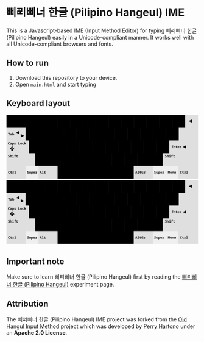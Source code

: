 # <span lang="phi-Hang">삐ᄙᅵ삐너</span> <span lang="ko">한글</span> (<span lang="phi">Pilipino</span> <span lang="ko-Latn">Hangeul</span>) IME

This is a Javascript-based IME (Input Method Editor) for typing <span lang="phi-Hang">삐ᄙᅵ삐너</span> <span lang="ko">한글</span> (<span lang="phi">Pilipino</span> <span lang="ko-Latn">Hangeul</span>) easily in a Unicode-compliant manner. It works well with all Unicode-compliant browsers and fonts.

## How to run

1. Download this repository to your device.
2. Open `main.html` and start typing

## Keyboard layout

![삐ᄙᅵ삐너 한글 (Pilipino Hangeul) in Sans-serif](pilipino_hangeul_layout-sans.svg)
![삐ᄙᅵ삐너 한글 (Pilipino Hangeul) in Serif](pilipino_hangeul_layout-serif.svg)

## Important note

Make sure to learn <span lang="phi-Hang">삐ᄙᅵ삐너</span> <span lang="ko">한글</span> (<span lang="phi">Pilipino</span> <span lang="ko-Latn">Hangeul</span>) first by reading the [삐ᄙᅵ삐너 한글 (Pilipino Hangeul)](https://youronlyone.tiddlyhost.com/#Pilipino%20Hangeul) experiment page.

## Attribution

The <span lang="phi-Hang">삐ᄙᅵ삐너</span> <span lang="ko">한글</span> (<span lang="phi">Pilipino</span> <span lang="ko-Latn">Hangeul</span>) IME project was forked from the [Old Hangul Input Method](https://github.com/5hwb/Old-Hangul-Input-Method) project which was developed by [Perry Hartono](https://github.com/5hwb) under an **Apache 2.0 License**.
